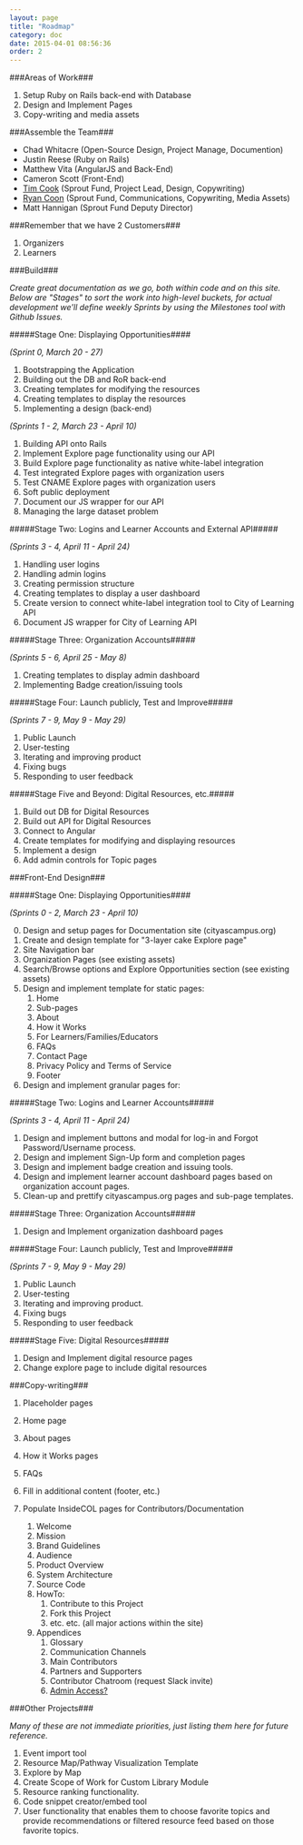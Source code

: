 ```yaml
---
layout: page
title: "Roadmap"
category: doc
date: 2015-04-01 08:56:36
order: 2
---
```


###Areas of Work###

1.  Setup Ruby on Rails back-end with Database
2.  Design and Implement Pages
3.  Copy-writing and media assets

###Assemble the Team###

*   Chad Whitacre (Open-Source Design, Project Manage, Documention)
*   Justin Reese (Ruby on Rails)
*   Matthew Vita (AngularJS and Back-End)
*   Cameron Scott (Front-End)
*   [Tim Cook](mailto:tim@sproutfund.org) (Sprout Fund, Project Lead, Design, Copywriting)
*   [Ryan Coon](mailto:ryan@sproutfund.org) (Sprout Fund, Communications, Copywriting, Media Assets)
*   Matt Hannigan (Sprout Fund Deputy Director)

###Remember that we have 2 Customers###
1. Organizers
2. Learners

###Build###

_Create great documentation as we go, both within code and on this site._
_Below are "Stages" to sort the work into high-level buckets, for actual development we'll define weekly Sprints by using the Milestones tool with Github Issues._


#####Stage One: Displaying Opportunities####

*(Sprint 0, March 20 - 27)*

1.  Bootstrapping the Application
2.  Building out the DB and RoR back-end
3.  Creating templates for modifying the resources
4.  Creating templates to display the resources
5.  Implementing a design (back-end)

*(Sprints 1 - 2, March 23 - April 10)*

1.  Building API onto Rails
2.  Implement Explore page functionality using our API
3.  Build Explore page functionality as native white-label integration
4. Test integrated Explore pages with organization users
5. Test CNAME Explore pages with organization users
6. Soft public deployment
7. Document our JS wrapper for our API
8. Managing the large dataset problem

#####Stage Two: Logins and Learner Accounts and External API#####

*(Sprints 3 - 4, April 11 - April 24)*

1.  Handling user logins
2.  Handling admin logins
3.  Creating permission structure
4.  Creating templates to display a user dashboard
5.  Create version to connect white-label integration tool to City of Learning API
6.  Document JS wrapper for City of Learning API

#####Stage Three: Organization Accounts#####

*(Sprints 5 - 6, April 25 - May 8)*

1.  Creating templates to display admin dashboard
2.  Implementing Badge creation/issuing tools

#####Stage Four: Launch publicly, Test and Improve#####

*(Sprints 7 - 9, May 9 - May 29)*

1. Public Launch
2. User-testing
3. Iterating and improving product
4. Fixing bugs
5. Responding to user feedback

#####Stage Five and Beyond: Digital Resources, etc.#####

1. Build out DB for Digital Resources
2. Build out API for Digital Resources
3. Connect to Angular
4. Create templates for modifying and displaying resources
5. Implement a design
6. Add admin controls for Topic pages

###Front-End Design###

#####Stage One: Displaying Opportunities####

*(Sprints 0 - 2, March 23 - April 10)*

0. Design and setup pages for Documentation site (cityascampus.org)
1.  Create and design template for "3-layer cake Explore page"
  1. Site Navigation bar
  2. Organization Pages (see existing assets)
  3. Search/Browse options and Explore Opportunities section (see existing assets)
2.  Design and implement template for static pages:
    1. Home
    2. Sub-pages
      1.  About
      2.  How it Works
      3.  For Learners/Families/Educators
      4.  FAQs
      6.  Contact Page
      7.  Privacy Policy and Terms of Service
    3. Footer
3.  Design and implement granular pages for: 

#####Stage Two: Logins and Learner Accounts#####

*(Sprints 3 - 4, April 11 - April 24)*

1.  Design and implement buttons and modal for log-in and Forgot Password/Username process.
2.  Design and implement Sign-Up form and completion pages
3.  Design and implement badge creation and issuing tools.
4.  Design and implement learner account dashboard pages based on organization account pages.
5.  Clean-up and prettify cityascampus.org pages and sub-page templates.

#####Stage Three: Organization Accounts#####

1.  Design and Implement organization dashboard pages

#####Stage Four: Launch publicly, Test and Improve#####

*(Sprints 7 - 9, May 9 - May 29)*

1. Public Launch
2. User-testing
3. Iterating and improving product.
4. Fixing bugs
5. Responding to user feedback


#####Stage Five: Digital Resources#####

1.  Design and Implement digital resource pages
2.  Change explore page to include digital resources


###Copy-writing###

1.  Placeholder pages
2.  Home page
3.  About pages
4.  How it Works pages
5.  FAQs
6.  Fill in additional content (footer, etc.)
7.  Populate InsideCOL pages for Contributors/Documentation

    1.  Welcome
    2.  Mission
    3.  Brand Guidelines
    4.  Audience
    5.  Product Overview
    6.  System Architecture
    7.  Source Code
    8.  HowTo:
        1.  Contribute to this Project
        2.  Fork this Project
        3.  etc. etc. (all major actions within the site)
    9.  Appendices
        1.  Glossary
        2.  Communication Channels
        3.  Main Contributors
        4.  Partners and Supporters
        5.  Contributor Chatroom (request Slack invite)
        6.  [Admin Access?](http://inside.gratipay.com/appendices/access)

###Other Projects###

_Many of these are not immediate priorities, just listing them here for future reference._

1.  Event import tool
2.  Resource Map/Pathway Visualization Template
3.  Explore by Map
4.  Create Scope of Work for Custom Library Module
5.  Resource ranking functionality.
6.  Code snippet creator/embed tool
7.  User functionality that enables them to choose favorite topics and provide recommendations or filtered resource feed based on those favorite topics.
